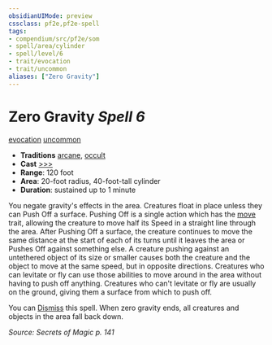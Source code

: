```yaml
---
obsidianUIMode: preview
cssclass: pf2e,pf2e-spell
tags:
- compendium/src/pf2e/som
- spell/area/cylinder
- spell/level/6
- trait/evocation
- trait/uncommon
aliases: ["Zero Gravity"]
---
```

# Zero Gravity *Spell 6*   
[evocation](evocation.md "Evocation School Trait")  [uncommon](uncommon.md "Uncommon Rarity Trait")  

- **Traditions** [arcane](arcane.md "Arcane Tradition Trait"), [occult](occult.md "Occult Tradition Trait")
- **Cast** [>>>](chapter-9-playing-the-game.md#Actions "Three-Action") 
- **Range**: 120 foot
- **Area**: 20-foot radius, 40-foot-tall cylinder
- **Duration**: sustained up to 1 minute

You negate gravity's effects in the area. Creatures float in place unless they can Push Off a surface. Pushing Off is a single action which has the [move](move.md "Move Combat Trait") trait, allowing the creature to move half its Speed in a straight line through the area. After Pushing Off a surface, the creature continues to move the same distance at the start of each of its turns until it leaves the area or Pushes Off against something else. A creature pushing against an untethered object of its size or smaller causes both the creature and the object to move at the same speed, but in opposite directions. Creatures who can levitate or fly can use those abilities to move around in the area without having to push off anything. Creatures who can't levitate or fly are usually on the ground, giving them a surface from which to push off.

You can [Dismiss](dismiss.md) this spell. When zero gravity ends, all creatures and objects in the area fall back down.

*Source: Secrets of Magic p. 141*